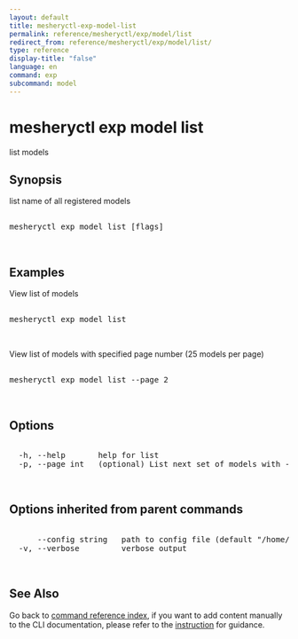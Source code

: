 ```yaml
---
layout: default
title: mesheryctl-exp-model-list
permalink: reference/mesheryctl/exp/model/list
redirect_from: reference/mesheryctl/exp/model/list/
type: reference
display-title: "false"
language: en
command: exp
subcommand: model
---
```


# mesheryctl exp model list

list models

## Synopsis

list name of all registered models
<pre class='codeblock-pre'>
<div class='codeblock'>
mesheryctl exp model list [flags]

</div>
</pre> 

## Examples

View list of models
<pre class='codeblock-pre'>
<div class='codeblock'>
mesheryctl exp model list

</div>
</pre> 

View list of models with specified page number (25 models per page)
<pre class='codeblock-pre'>
<div class='codeblock'>
mesheryctl exp model list --page 2

</div>
</pre> 

## Options

<pre class='codeblock-pre'>
<div class='codeblock'>
  -h, --help       help for list
  -p, --page int   (optional) List next set of models with --page (default = 1) (default 1)

</div>
</pre>

## Options inherited from parent commands

<pre class='codeblock-pre'>
<div class='codeblock'>
      --config string   path to config file (default "/home/runner/.meshery/config.yaml")
  -v, --verbose         verbose output

</div>
</pre>

## See Also

Go back to [command reference index](/reference/mesheryctl/), if you want to add content manually to the CLI documentation, please refer to the [instruction](/project/contributing/contributing-cli#preserving-manually-added-documentation) for guidance.
